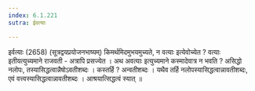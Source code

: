 ```yaml
---
index: 6.1.221
sutra: ईवत्याः

---
```

इर्वत्याः (2658)  (सूत्रद्वयप्रयोजनभाष्यम्) किमर्थमिदमुभयमुच्यते, न वत्याः इत्येवोच्येत ? वत्याः इतीयत्युच्यमाने राजवती  -  अत्रापि प्रसज्येत । अथ अवत्याः इत्युच्यमाने कस्मादेवात्र न भवति ? असिद्धो नलोपः, तस्यासिद्धत्वान्नैषोऽवतीशब्दः । कस्तर्हि ? अन्वतीशब्दः । यथैव तर्हि नलोपस्यासिद्धत्वान्नावतीशब्दः, एवं वत्त्वस्यासिद्धत्वान्नावतीशब्दः । आश्रयात्सिद्धत्वं स्यात् ॥